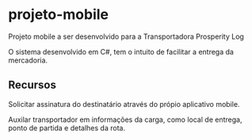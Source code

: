 # projeto-mobile

Projeto mobile a ser desenvolvido para a Transportadora Prosperity Log

O sistema desenvolvido em C#, tem o intuito de facilitar a entrega da mercadoria.


## Recursos

Solicitar assinatura do destinatário através do própio aplicativo mobile.

Auxilar transportador em informações da carga, como local de entrega, ponto de partida e detalhes da rota.
